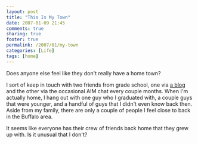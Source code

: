 ```yaml
---
layout: post
title: "This Is My Town"
date: 2007-01-09 21:45
comments: true
sharing: true
footer: true
permalink: /2007/01/my-town
categories: [Life]
tags: [home]
---
```

Does anyone else feel like they don't really have a home town?

I sort of keep in touch with two friends from grade school, one via <a href="http://aplaceiveneverseen.blogspot.com/">a blog</a> and the other via the occasional AIM chat every couple months.  When I'm actually home, I hang out with one guy who I graduated with, a couple guys that were younger, and a handful of guys that I didn't even know back then.  Aside from my family, there are only a couple of people I feel close to back in the Buffalo area.

It seems like everyone has their crew of friends back home that they grew up with.  Is it unusual that I don't?
